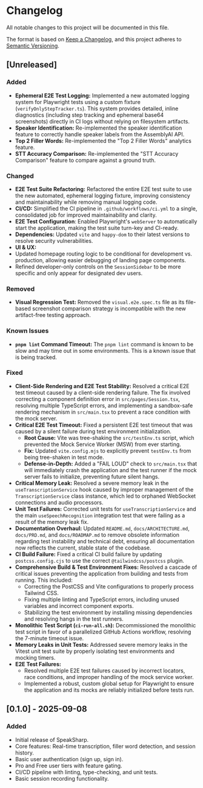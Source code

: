 # Changelog

All notable changes to this project will be documented in this file.

The format is based on [Keep a Changelog](https://keepachangelog.com/en/1.0.0/),
and this project adheres to [Semantic Versioning](https://semver.org/spec/v2.0.0.html).

## [Unreleased]

### Added
- **Ephemeral E2E Test Logging:** Implemented a new automated logging system for Playwright tests using a custom fixture (`verifyOnlyStepTracker.ts`). This system provides detailed, inline diagnostics (including step tracking and ephemeral base64 screenshots) directly in CI logs without relying on filesystem artifacts.
- **Speaker Identification:** Re-implemented the speaker identification feature to correctly handle speaker labels from the AssemblyAI API.
- **Top 2 Filler Words:** Re-implemented the "Top 2 Filler Words" analytics feature.
- **STT Accuracy Comparison:** Re-implemented the "STT Accuracy Comparison" feature to compare against a ground truth.

### Changed
- **E2E Test Suite Refactoring:** Refactored the entire E2E test suite to use the new automated, ephemeral logging fixture, improving consistency and maintainability while removing manual logging code.
- **CI/CD:** Simplified the CI pipeline in `.github/workflows/ci.yml` to a single, consolidated job for improved maintainability and clarity.
- **E2E Test Configuration**: Enabled Playwright's `webServer` to automatically start the application, making the test suite turn-key and CI-ready.
- **Dependencies:** Updated `vite` and `happy-dom` to their latest versions to resolve security vulnerabilities.
- **UI & UX:**
- Updated homepage routing logic to be conditional for development vs. production, allowing easier debugging of landing page components.
- Refined developer-only controls on the `SessionSidebar` to be more specific and only appear for designated dev users.

### Removed
- **Visual Regression Test:** Removed the `visual.e2e.spec.ts` file as its file-based screenshot comparison strategy is incompatible with the new artifact-free testing approach.

### Known Issues
- **`pnpm lint` Command Timeout:** The `pnpm lint` command is known to be slow and may time out in some environments. This is a known issue that is being tracked.

### Fixed
- **Client-Side Rendering and E2E Test Stability:** Resolved a critical E2E test timeout caused by a client-side rendering failure. The fix involved correcting a component definition error in `src/pages/Session.tsx`, resolving multiple TypeScript errors, and implementing a sandbox-safe rendering mechanism in `src/main.tsx` to prevent a race condition with the mock server.
- **Critical E2E Test Timeout:** Fixed a persistent E2E test timeout that was caused by a silent failure during test environment initialization.
  - **Root Cause:** Vite was tree-shaking the `src/testEnv.ts` script, which prevented the Mock Service Worker (MSW) from ever starting.
  - **Fix:** Updated `vite.config.mjs` to explicitly prevent `testEnv.ts` from being tree-shaken in test mode.
  - **Defense-in-Depth:** Added a "FAIL LOUD" check to `src/main.tsx` that will immediately crash the application and the test runner if the mock server fails to initialize, preventing future silent hangs.
- **Critical Memory Leak:** Resolved a severe memory leak in the `useTranscriptionService` hook caused by improper management of the `TranscriptionService` class instance, which led to orphaned WebSocket connections and audio processors.
- **Unit Test Failures:** Corrected unit tests for `useTranscriptionService` and the main `useSpeechRecognition` integration test that were failing as a result of the memory leak fix.
- **Documentation Overhaul:** Updated `README.md`, `docs/ARCHITECTURE.md`, `docs/PRD.md`, and `docs/ROADMAP.md` to remove obsolete information regarding test instability and technical debt, ensuring all documentation now reflects the current, stable state of the codebase.
- **CI Build Failure:** Fixed a critical CI build failure by updating `postcss.config.cjs` to use the correct `@tailwindcss/postcss` plugin.
- **Comprehensive Build & Test Environment Fixes:** Resolved a cascade of critical issues preventing the application from building and tests from running. This included:
  - Correcting the PostCSS and Vite configurations to properly process Tailwind CSS.
  - Fixing multiple linting and TypeScript errors, including unused variables and incorrect component exports.
  - Stabilizing the test environment by installing missing dependencies and resolving hangs in the test runners.
- **Monolithic Test Script (`ci-run-all.sh`):** Decommissioned the monolithic test script in favor of a parallelized GitHub Actions workflow, resolving the 7-minute timeout issue.
- **Memory Leaks in Unit Tests:** Addressed severe memory leaks in the Vitest unit test suite by properly isolating test environments and mocking timers.
- **E2E Test Failures:**
  - Resolved multiple E2E test failures caused by incorrect locators, race conditions, and improper handling of the mock service worker.
  - Implemented a robust, custom global setup for Playwright to ensure the application and its mocks are reliably initialized before tests run.

## [0.1.0] - 2025-09-08

### Added
- Initial release of SpeakSharp.
- Core features: Real-time transcription, filler word detection, and session history.
- Basic user authentication (sign up, sign in).
- Pro and Free user tiers with feature gating.
- CI/CD pipeline with linting, type-checking, and unit tests.
- Basic session recording functionality.